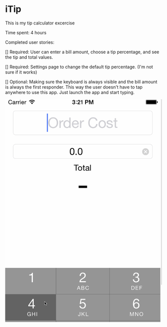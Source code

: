 # iTip
This is my tip calculator excercise

Time spent: 4 hours

Completed user stories:

[] Required: User can enter a bill amount, choose a tip percentage, and see the tip and total values.

[] Required: Settings page to change the default tip percentage. (I'm not sure if it works)

[] Optional: Making sure the keyboard is always visible and the bill amount is always the first responder. This way the user doesn't have to tap anywhere to use this app. Just launch the app and start typing.

<img src="https://raw.githubusercontent.com/hoaknoppix/iTip/master/Untitled.gif"/>
